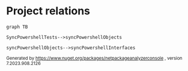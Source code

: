 
# Project relations

```mermaid
graph TB    

SyncPowershellTests-->syncPowershellObjects

syncPowershellObjects-->syncPowershellInterfaces
```
<small>Generated  by https://www.nuget.org/packages/netpackageanalyzerconsole , version 7.2023.908.2126</small>

